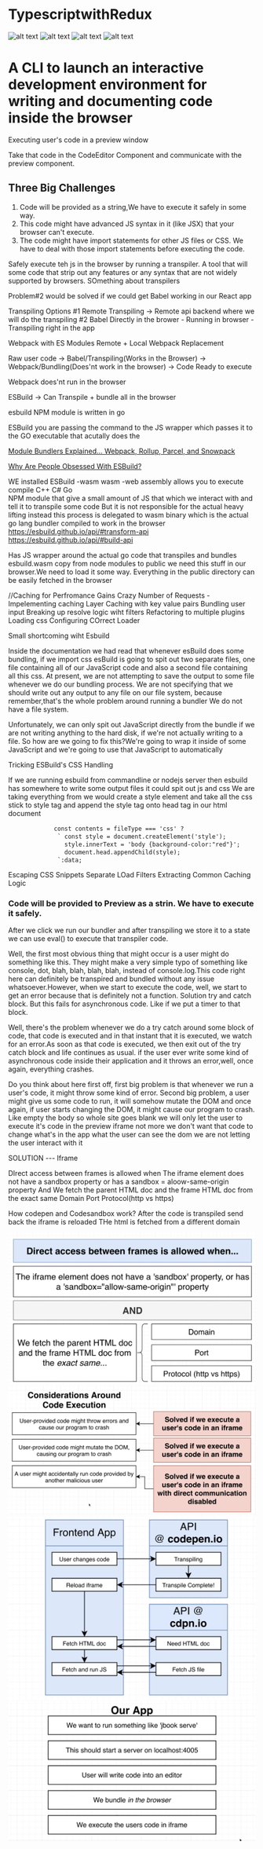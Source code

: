# TypescriptwithRedux

![alt text](https://github.com/Avi-000-Avi/TypescriptwithRedux/blob/main/2.png)
![alt text](https://github.com/Avi-000-Avi/TypescriptwithRedux/blob/main/3.png)
![alt text](https://github.com/Avi-000-Avi/TypescriptwithRedux/blob/main/4.png)
![alt text](https://github.com/Avi-000-Avi/TypescriptwithRedux/blob/main/5.png)

# A CLI to launch an interactive development environment for writing and documenting code inside the browser

Executing user's code in a preview window

Take that code in the CodeEditor Component and communicate with the preview component.

## Three Big Challenges

1. Code will be provided as a string,We have to execute it safely in some way.
2. This code might have advanced JS syntax in it (like JSX) that your browser can't execute.
3. The code might have import statements for other JS files or CSS. We have to deal with those import statements before executing the code.

Safely execute teh js in the browser by running a transpiler. A tool that will some code that strip out any features or any syntax that are not widely supported by browsers.
SOmething about transpilers

Problem#2 would be solved if we could get Babel working in our React app

Transpiling Options
#1 Remote Transpiling -> Remote api backend where we will do the transpiling
#2 Babel Directly in the brower - Running in browser - Transpiling right in the app

Webpack with ES Modules
Remote + Local
Webpack Replacement

Raw user code -> Babel/Transpiling(Works in the Browser) -> Webpack/Bundling(Does'nt work in the browser) -> Code Ready to execute

Webpack does'nt run in the browser

ESBuild -> Can Transpile + bundle all in the browser

esbuild NPM module is written in go

ESBuild you are passing the command to the JS wrapper which passes it to the GO executable that acutally does the

[Module Bundlers Explained... Webpack, Rollup, Parcel, and Snowpack](https://www.youtube.com/watch?v=5IG4UmULyoA&t=261s)

[Why Are People Obsessed With ESBuild?](https://www.youtube.com/watch?v=9XS_RA6zyyU)

WE installed ESBuild -wasm
wasm -web assembly allows you to execute compile C++ C# Go  
NPM module that give a small amount of JS that which we interact with and tell it to transpile some code
But it is not responsible for the actual heavy lifting instead this process is delegated to wasm binary which is the actual go lang bundler compiled to work in the browser
https://esbuild.github.io/api/#transform-api
https://esbuild.github.io/api/#build-api

Has JS wrapper around the actual go code that transpiles and bundles
esbuild.wasm copy from node modules to public
we need this stuff in our browser.We need to load it some way. Everything in the public directory can be easily fetched in the browser

//Caching for Perfromance Gains
Crazy Number of Requests -
Impelementing caching Layer
Caching with key value pairs
Bundling user input
Breaking up resolve logic wiht filters
Refactoring to multiple plugins
Loading css
Configuring COrrect Loader

Small shortcoming wiht Esbuild

Inside the documentation we had read that whenever esBuild does some bundling, if we import css esBuild is going to spit out two separate files, one file containing all of our JavaScript code and also a second file containing all this css.
At present, we are not attempting to save the output to some file whenever we do our bundling process.
We are not specifying that we should write out any output to any file on our file system, because remember,that's the whole problem around running a bundler We do not have a file system. 

Unfortunately, we can only spit out JavaScript directly from the bundle if we are not writing anything to the hard disk, if we're not actually writing to a file.
So how are we going to fix this?We're going to wrap it inside of some JavaScript and we're going to use that JavaScript to automatically

Tricking ESBuild's CSS Handling

If we are running esbuild from commandline or nodejs server then esbuild has somewhere to write some output files it could spit out js and css
We are taking everything from 
we would create a style element and take all the css stick to style tag and append the style tag onto  head tag in our html document

```
             const contents = fileType === 'css' ?
              ` const style = document.createElement('style');
                style.innerText = 'body {background-color:"red"}';
                document.head.appendChild(style);
              `:data;
```
Escaping CSS Snippets
Separate LOad Filters
Extracting Common Caching Logic

### Code will be provided to Preview as a strin. We have to execute it safely.

After we click we run our bundler and after transpiling we store it to a state we can use  eval() to execute that transpiler code.

Well, the first most obvious thing that might occur is a user might do something like this.
They might make a very simple typo of something like console, dot, blah, blah, blah, blah, instead of console.log.This code right here can definitely be transpired and bundled without any issue whatsoever.However, when we start to execute the code, well, we start to get an error because that is definitely not a function.
Solution try and catch block. But this fails for asynchronous code. Like if we put a timer to that block.

Well, there's the problem whenever we do a try catch around some block of code, that code is executed and in that instant that it is executed, we watch for an error.As soon as that code is executed, we then exit out of the try catch block and life continues as usual. if the user ever write some kind of asynchronous code inside their application and it throws an error,well, once again, everything crashes.


Do you think about here first off, first big problem is that whenever we run a user's code, it might throw some kind of error.
Second big problem, a user might give us some code to run, it will somehow mutate the DOM and once again, if user starts changing the DOM, it might cause our program to crash.
Like empty the body so whole site goes blank 
we will only let the user to execute it's code in the preview iframe not more we don't want that code to change what's in the app what the user can see the dom we are not letting the user interact with it

SOLUTION --- Iframe

DIrect access between frames is allowed when
The iframe element does not have a sandbox property or has a sandbox = aloow-same-origin property
And
We fetch the parent HTML doc and the frame HTML doc from the exact same Domain Port Protocol(http vs https)

How codepen and Codesandbox work?
After the code is transpiled send back the iframe is reloaded 
THe html is fetched from a different domain


![alt text](https://github.com/Avi-000-Avi/CodeBookk/blob/main/img/SafelyExecution/1.png)
![alt text](https://github.com/Avi-000-Avi/CodeBookk/blob/main/img/SafelyExecution/2.png)
![alt text](https://github.com/Avi-000-Avi/CodeBookk/blob/main/img/SafelyExecution/3.png)
![alt text](https://github.com/Avi-000-Avi/CodeBookk/blob/main/img/SafelyExecution/4.png)

